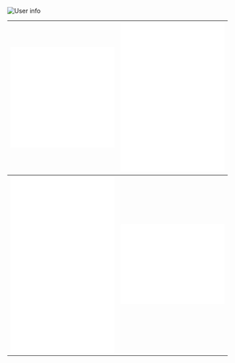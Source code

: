 ![User info](https://github-profile-summary-cards.vercel.app/api/cards/profile-details?username=batsura-vs&theme=2077)

| ![enter image description here](https://raw.githubusercontent.com/batsura-vs/batsura-vs/main/metrics.plugin.languages.svg) | ![enter image description here](https://raw.githubusercontent.com/batsura-vs/batsura-vs/main/metrics.plugin.isocalendar.fullyear.svg) |
|--|--|
| ![enter image description here](https://raw.githubusercontent.com/batsura-vs/batsura-vs/main/metrics.plugin.stargazers.svg) | ![enter image description here](https://raw.githubusercontent.com/batsura-vs/batsura-vs/main/metrics.plugin.leetcode.svg) |
